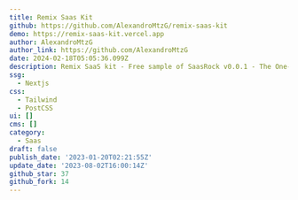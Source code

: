 ```yaml
---
title: Remix Saas Kit
github: https://github.com/AlexandroMtzG/remix-saas-kit
demo: https://remix-saas-kit.vercel.app
author: AlexandroMtzG
author_link: https://github.com/AlexandroMtzG
date: 2024-02-18T05:05:36.099Z
description: Remix SaaS kit - Free sample of SaasRock v0.0.1 - The One-Man SaaS Framework
ssg:
  - Nextjs
css:
  - Tailwind
  - PostCSS
ui: []
cms: []
category:
  - Saas
draft: false
publish_date: '2023-01-20T02:21:55Z'
update_date: '2023-08-02T16:00:14Z'
github_star: 37
github_fork: 14
---
```

